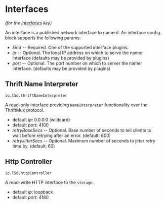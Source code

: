 # Interfaces

*(for the [interfaces](config.md#interfaces) key)*

An interface is a published network interface to namerd.  An interface config
block supports the following params:

* *kind* -- Required. One of the supported interface plugins.
* *ip* -- Optional.  The local IP address on which to serve the namer interface
(defaults may be provided by plugins)
* *port* -- Optional.  The port number on which to server the namer interface.
(defaults may be provided by plugins)

## Thrift Name Interpreter

`io.l5d.thriftNameInterpreter`

A read-only interface providing `NameInterpreter` functionality over the ThriftMux protocol.

* default *ip*: 0.0.0.0 (wildcard)
* default *port*: 4100
* *retryBaseSecs* -- Optional. Base number of seconds to tell clients to wait
before retrying after an error.  (default: 600)
* *retryJitterSecs* -- Optional.  Maximum number of seconds to jitter retry
time by.  (default: 60)

## Http Controller

`io.l5d.httpController`

A read-write HTTP interface to the `storage`.

* default *ip*: loopback
* default *port*: 4180
